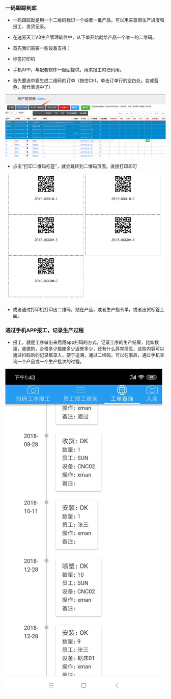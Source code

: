 ### 一码跟踪到底

- 一码跟踪就是用一个二维码标识一个或者一批产品，可以用来查询生产进度和报工、发货记录。

- 在速易天工V3生产管理软件中，从下单开始就给产品一个唯一的二维码。

- 首先我们需要一些设备支持：

- 标签打印机
- 手机APP，与配套软件一起回提供。用来报工时扫码用。

- 首先要选中要生成二维码的订单（按住Ctrl，单击订单行的空白处。变成蓝色，就代表选中了）

![markdown](images/27.png)

- 点击“打印二维码标签”，就会跳转到二维码页面，直接打印即可

![markdown](images/28.png)

- 或者通过打印机打印出二维码，贴在产品，或者生产指令单，或者出货标签上面。

### 通过手机APP报工，记录生产过程

- 报工，就是工序做出来后用app扫码的方式，记录工序的生产结果，比如数量，谁做的，合格多少报废多少返修多少，还有什么异常信息，这些内容可以通过扫码后的记录框录入，便于追溯。通过二维码，可以在事后，通过手机查询一个产品或一个生产批次的过程。

![markdown](images/30.png)

